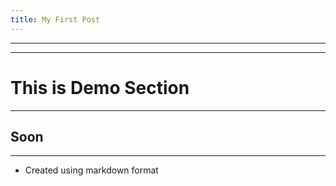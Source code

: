 ```yaml
---
title: My First Post
---
```


---

---


# This is Demo Section



---
## Soon
---

- Created using markdown format